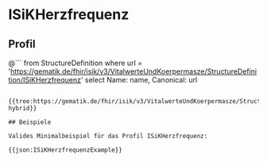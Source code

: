 # ISiKHerzfrequenz

## Profil

@```
from StructureDefinition where url = 'https://gematik.de/fhir/isik/v3/VitalwerteUndKoerpermasze/StructureDefinition/ISiKHerzfrequenz' select Name: name, Canonical: url
```

{{tree:https://gematik.de/fhir/isik/v3/VitalwerteUndKoerpermasze/StructureDefinition/ISiKHerzfrequenz, hybrid}}

## Beispiele

Valides Minimalbeispiel für das Profil ISiKHerzfrequenz:

{{json:ISiKHerzfrequenzExample}}